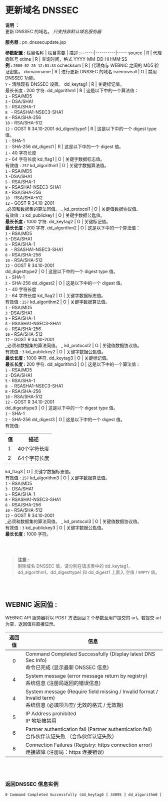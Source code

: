 # 更新域名 DNSSEC

**说明 ：** <br>
更新 DNSSEC 的域名。 _只支持非默认域名服务器_

**服务器 :** pn_dnssecupdate.jsp

**参数配置 :**
栏目名称 | 栏目需要 | 描述
:------:|----------|-----
source | R | 代理商账号
otime | R | 查询时间，格式 YYYY-MM-DD HH:MM:SS <br> **例 :** `2000-02-20 12:03:33`
ochecksum | R | 代理商与 WEBNIC 之间的 MD5 验证密匙。
domainname | R | 进行更新 DNSSEC 的域名
isremoveall | O | 禁用 DNSSEC 功能。 <br>`Y` - 清除现有 DNSSEC 设置。
dd_keytag1 | R | 关键标记值。 <br> 最长长度 : 200 字符.
dd_algorithm1 | R | 这是以下中的一个算法值： <br> `1` - RSA/MD5<br>`3` - DSA/SHA1<br>`5` - RSA/SHA-1<br>`8 ` - RSASHA1-NSEC3-SHA1<br>`8` - RSA/SHA-256<br>`10` - RSA/SHA-512<br>`12` - GOST R 34.10-2001
dd_digesttype1 | R | 这是以下中的一个 digest type 值。 <br> `1` - SHA-1<br>`2` - SHA-256
dd_digest1 | R | 这是以下中的一个 digest 值。 <br>`1` - 40 字符长度<br>`2` - 64 字符长度
kd_flag1 | O | 关键字数据标志值。 <br> 有效值 : `257`
kd_algorithm1 | O | 关键字数据算法值。 <br>`1` - RSA/MD5<br>`3` -DSA/SHA1<br>`5` - RSA/SHA-1<br>`8` - RSASHA1-NSEC3-SHA1<br>`8` - RSA/SHA-256<br>`10` - RSA/SHA-512<br>`12` - GOST R 34.10-2001 <br> _必须和数据集的算法同值。 _
kd_protocol1 | O | 关键值数据协议值。 <br> 有效值 : `3`
kd_publickey1 | O | 关键字数据公匙值。 <br> **最长长度 :** 1000 字符.
dd_keytag2 | O | 关键标记值。 <br> **最长长度 :** 200 字符.
dd_algorithm2 | O | 这是以下中的一个算法值： <br>`1` - RSA/MD5<br>`3` -DSA/SHA1<br>`5` - RSA/SHA-1<br>`8 ` - RSASHA1-NSEC3-SHA1<br>`8` - RSA/SHA-256<br>`10` - RSA/SHA-512<br>`12` - GOST R 34.10-2001 <br>
dd_digesttype2 | O | 这是以下中的一个 digest type 值。 <br> `1` - SHA-1<br>`2` - SHA-256
dd_digest2 | O | 这是以下中的一个 digest 值。 <br>`1` - 40 字符长度<br>`2` - 64 字符长度
kd_flag2 | O | 关键字数据标志值。 <br> 有效值 : `257`
kd_algorithm2 | O | 关键字数据算法值。 <br>`1` - RSA/MD5<br>`3` -DSA/SHA1<br>`5` - RSA/SHA-1<br>`8` - RSASHA1-NSEC3-SHA1<br>`8` - RSA/SHA-256<br>`10` - RSA/SHA-512<br>`12` - GOST R 34.10-2001 <br> _必须和数据集的算法同值。 _
kd_protocol2 | O | 关键值数据协议值。 <br> 有效值 : `3`
kd_publickey2 | O | 关键字数据公匙值。 <br> **最长长度 :** 1000 字符.
dd_keytag3 | O | 关键标记值。 <br> **最长长度 :** 200 字符.
dd_algorithm3 | O | 这是以下中的一个算法值： <br>`1` - RSA/MD5<br>`3` -DSA/SHA1<br>`5` - RSA/SHA-1<br>`8 ` - RSASHA1-NSEC3-SHA1<br>`8` - RSA/SHA-256<br>`10` - RSA/SHA-512<br>`12` - GOST R 34.10-2001 <br>
dd_digesttype3 | O | 这是以下中的一个 digest type 值。 <br>`1` - SHA-1<br>`2` - SHA-256
dd_digest3 | O | 这是以下中的一个 digest 值。 <br> 有效值: <table><tr><th>值</th><th>描述</th></tr><tr><td>1</td><td>40个字符长度</td></tr><tr><td>2</td><td>64个字符长度</td></tr></table>
kd_flag3 | O | 关键字数据标志值。 <br> 有效值 : `257`
kd_algorithm3 | O | 关键字数据算法值。 <br> `1` - RSA/MD5<br>`3` - DSA/SHA1<br>`5` - RSA/SHA-1<br>`8` - RSASHA1-NSEC3-SHA1<br>`8` - RSA/SHA-256<br>`10` - RSA/SHA-512<br>`12` - GOST R 34.10-2001 <br> _必须和数据集的算法同值。 _
kd_protocol3 | O | 关键值数据协议值。 <br> 有效值 : `3`
kd_publickey3 | O | 关键字数据公匙值。 <br> **最长长度 :** 1000 字符。

<br><br>

>**注意 :** <br>
>删除域名 DNSSEC 值，请分别在请求表中的 dd_keytag1，dd_algorithm1，dd_digesttype1 和 dd_digest1 上置入 空值 / `EMPTY` 值。

<br>


<br>

WEBNIC 返回值 :
-----
WEBNIC API 服务器将以 POST 方法返回 2 个参数至用户提交的 url。若提交 url 为空，返回值将直接显示。

返回值 | 信息
:-----:|-----
0 | Command Completed Successfully (Display latest DNS Sec Info) <br> 命令已完成 (显示最新 DNSSEC 信息)
4 | System message (error message return by registry) <br> 系统信息 (注册局返回的错误信息)
4 | System message (Require field missing / Invalid format / Invalid term) <br> 系统信息 (必填项为空/ 无效的格式 / 无效期)
5 | IP Address prohibited <br> IP 地址被禁用
6 | Partner authentication fail (Partner authentication fail) <br> 合作伙伴认证失败 （合作伙伴认证失败）
8 | Connection Failures (Registry: https connection error) <br> 连接故障 (注册局：https 连接错误)

<br><br>

### 返回DNSSEC 信息实例
```HTML
0 Command Completed Successfully (dd_keytag0 [ 34095 ] dd_algorithm0 [ 5 ] dd_digest0 [ 1 ] dd_digesttype0 [ FD8EBF988EF822DD756135C24510E1C218537207 ] kd_flag0 [ 257 ] kd_protocol0 [ 3 ] kd_algorithm0 [ 5 ] kd_publickey0 [ AQPmsXk3Q1ngNSzsH1lrX63mRIhtwkkK5ZjvxykBCV1NYne838RXkBElGb/YJ1n4TacMUspoZap7caJj7MdOaADKmzB 2ci0vwpubNyW0t2AnaQqpy1ce07Y8RkbTC6xCeEw1UQZ73PzIOOvJDdjwPxWaO9F7zSxnGpGt0WtuItQ== ] dd_keytag1 [ 45070 ] dd_algorithm1 [ 10 ] dd_digest1 [ 2 ] dd_digesttype1 [ 5EBFC940472A7941343C4D074B791AC274218AC228D4E54AFEF6C164BE )
```